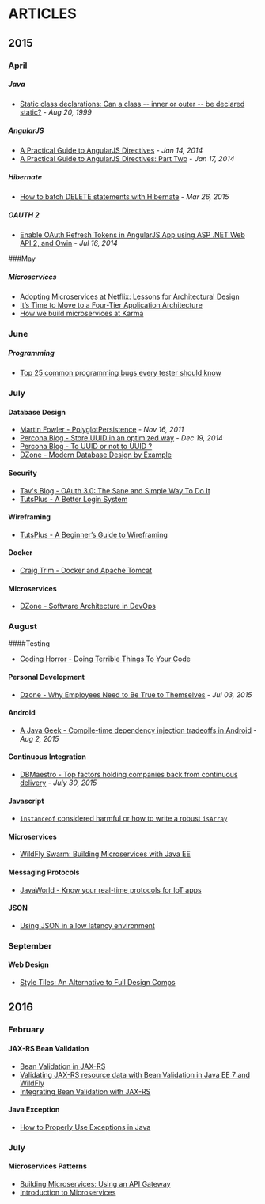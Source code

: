 # ARTICLES

## 2015

### April

##### Java

+   [Static class declarations: Can a class -- inner or outer -- be declared static?](http://www.javaworld.com/article/2077372/learn-java/static-class-declarations.html) - _Aug 20, 1999_

##### AngularJS

+   [A Practical Guide to AngularJS Directives](http://www.sitepoint.com/practical-guide-angularjs-directives/) - _Jan 14, 2014_
+   [A Practical Guide to AngularJS Directives: Part Two](http://www.sitepoint.com/practical-guide-angularjs-directives-part-two/) - _Jan 17, 2014_

##### Hibernate

+   [How to batch DELETE statements with Hibernate](http://vladmihalcea.com/2015/03/26/how-to-batch-delete-statements-with-hibernate/) - _Mar 26, 2015_

##### OAUTH 2

+   [Enable OAuth Refresh Tokens in AngularJS App using ASP .NET Web API 2, and Owin](http://bitoftech.net/2014/07/16/enable-oauth-refresh-tokens-angularjs-app-using-asp-net-web-api-2-owin/) - _Jul 16, 2014_

###May

##### Microservices

+   [Adopting Microservices at Netflix: Lessons for Architectural Design](http://nginx.com/blog/microservices-at-netflix-architectural-best-practices/)
+   [It’s Time to Move to a Four-Tier Application Architecture](http://nginx.com/blog/time-to-move-to-a-four-tier-application-architecture/)
+   [How we build microservices at Karma](https://blog.yourkarma.com/building-microservices-at-karma)

### June

##### Programming

+   [Top 25 common programming bugs every tester should know](http://www.softwaretestinghelp.com/top-25-common-programming-bugs-every-tester-should-know/)

### July

#### Database Design

+   [Martin Fowler - PolyglotPersistence](http://martinfowler.com/bliki/PolyglotPersistence.html) - _Nov 16, 2011_
+   [Percona Blog - Store UUID in an optimized way](https://www.percona.com/blog/2014/12/19/store-uuid-optimized-way/) - _Dec 19, 2014_
+   [Percona Blog - To UUID or not to UUID ?](https://www.percona.com/blog/2007/03/13/to-uuid-or-not-to-uuid/)
+   [DZone - Modern Database Design by Example](https://dzone.com/articles/designing-databases)

#### Security

+   [Tav's Blog - OAuth 3.0: The Sane and Simple Way To Do It](http://tav.espians.com/oauth-3.0-the-sane-and-simple-way-to-do-it.html)
+   [TutsPlus - A Better Login System](http://code.tutsplus.com/tutorials/a-better-login-system--net-3461)

#### Wireframing

+   [TutsPlus - A Beginner’s Guide to Wireframing](http://webdesign.tutsplus.com/articles/a-beginners-guide-to-wireframing--webdesign-7399)

#### Docker

+   [Craig Trim - Docker and Apache Tomcat](http://trimc-devops.blogspot.com/2015/03/running-docker-applications-apache.html)

#### Microservices

+   [DZone - Software Architecture in DevOps](https://dzone.com/articles/software-architecture-devops)

### August

####Testing

+   [Coding Horror - Doing Terrible Things To Your Code](http://blog.codinghorror.com/doing-terrible-things-to-your-code/)

#### Personal Development

+   [Dzone - Why Employees Need to Be True to Themselves](https://dzone.com/articles/why-employees-need-be-true-0) - _Jul 03, 2015_

#### Android

+   [A Java Geek - Compile-time dependency injection tradeoffs in Android](http://blog.frankel.ch/compile-time-dependency-injection-tradeoffs-in-android) - _Aug 2, 2015_

#### Continuous Integration

+   [DBMaestro - Top factors holding companies back from continuous delivery](http://www.dbmaestro.com/2015/07/top-factors-holding-companies-back-from-continuous-delivery/) - _July 30, 2015_

#### Javascript

+   [`instanceof` considered harmful or how to write a robust `isArray`](http://perfectionkills.com/instanceof-considered-harmful-or-how-to-write-a-robust-isarray/)

#### Microservices

+   [WildFly Swarm: Building Microservices with Java EE](http://blog.arungupta.me/wildfly-swarm-microservices-javaee/)

#### Messaging Protocols

+   [JavaWorld - Know your real-time protocols for IoT apps](http://www.javaworld.com/article/2972719/java-app-dev/know-your-real-time-protocols-for-iot-apps.html)

#### JSON

+   [Using JSON in a low latency environment](http://vanillajava.blogspot.com/2015/08/using-json-in-low-latency-environment.html)

### September

#### Web Design

+   [Style Tiles: An Alternative to Full Design Comps](http://webdesign.tutsplus.com/articles/style-tiles-an-alternative-to-full-design-comps--webdesign-7232)


## 2016

### February

#### JAX-RS Bean Validation

+   [Bean Validation in JAX-RS](https://jaxenter.com/integrating-bean-validation-with-jax-rs-2-106887.html)
+   [Validating JAX-RS resource data with Bean Validation in Java EE 7 and WildFly](http://samaxes.com/2014/04/jaxrs-beanvalidation-javaee7-wildfly/)
+   [Integrating Bean Validation with JAX-RS](https://jaxenter.com/integrating-bean-validation-with-jax-rs-2-106887.html)

#### Java Exception

+   [How to Properly Use Exceptions in Java](https://dzone.com/articles/how-to-properly-use-exceptions-in-java)

### July

#### Microservices Patterns

+   [Building Microservices: Using an API Gateway](https://dzone.com/articles/building-microservices-using)
+   [Introduction to Microservices](https://www.nginx.com/blog/introduction-to-microservices/)
